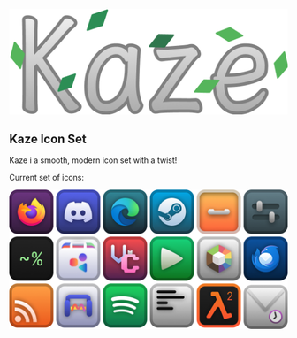 ![Kaze logo](logo.png)

## Kaze Icon Set

Kaze i a smooth, modern icon set with a twist!

Current set of icons:

![Apps](apps.png)